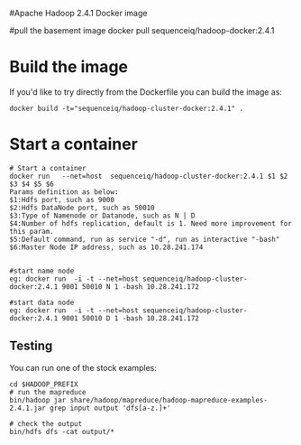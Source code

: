 #Apache Hadoop 2.4.1 Docker image


#pull the basement image
docker pull sequenceiq/hadoop-docker:2.4.1

# Build the image
If you'd like to try directly from the Dockerfile you can build the image as:

```
docker build -t="sequenceiq/hadoop-cluster-docker:2.4.1" .
```
# Start a container

```
# Start a container
docker run   --net=host  sequenceiq/hadoop-cluster-docker:2.4.1 $1 $2 $3 $4 $5 $6
Params definition as below:
$1:Hdfs port, such as 9000
$2:Hdfs DataNode port, such as 50010
$3:Type of Namenode or Datanode, such as N | D
$4:Number of hdfs replication, default is 1. Need more improvement for this param.
$5:Default command, run as service "-d", run as interactive "-bash"
$6:Master Node IP address, such as 10.28.241.174


#start name node
eg: docker run  -i -t --net=host sequenceiq/hadoop-cluster-docker:2.4.1 9001 50010 N 1 -bash 10.28.241.172 

#start data node
eg: docker run  -i -t --net=host sequenceiq/hadoop-cluster-docker:2.4.1 9001 50010 D 1 -bash 10.28.241.172 

```

## Testing
You can run one of the stock examples:
```
cd $HADOOP_PREFIX
# run the mapreduce
bin/hadoop jar share/hadoop/mapreduce/hadoop-mapreduce-examples-2.4.1.jar grep input output 'dfs[a-z.]+'

# check the output
bin/hdfs dfs -cat output/*
```
